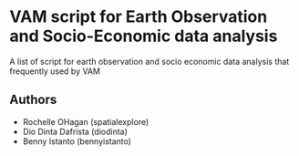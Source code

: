 # VAM script for Earth Observation and Socio-Economic data analysis
A list of script for earth observation and socio economic data analysis that frequently used by VAM

## Authors
- Rochelle OHagan (spatialexplore)
- Dio Dinta Dafrista (diodinta)
- Benny Istanto (bennyistanto)

